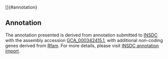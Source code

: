 []{#annotation}

Annotation
----------

The annotation presented is derived from annotation submitted to
[INSDC](http://www.insdc.org) with the assembly accession
[GCA\_000342415.1](http://www.ebi.ac.uk/ena/data/view/GCA_000342415.1),
with additional non-coding genes derived from
[Rfam](http://rfam.xfam.org/). For more details, please visit [INSDC
annotation
import](http://ensemblgenomes.org/info/data/insdc_annotation).
